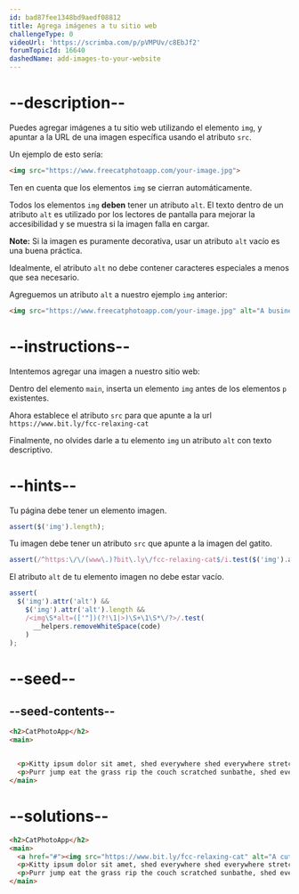 ```yaml
---
id: bad87fee1348bd9aedf08812
title: Agrega imágenes a tu sitio web
challengeType: 0
videoUrl: 'https://scrimba.com/p/pVMPUv/c8EbJf2'
forumTopicId: 16640
dashedName: add-images-to-your-website
---
```


# --description--

Puedes agregar imágenes a tu sitio web utilizando el elemento `img`, y apuntar a la URL de una imagen específica usando el atributo `src`.

Un ejemplo de esto sería:

```html
<img src="https://www.freecatphotoapp.com/your-image.jpg">
```

Ten en cuenta que los elementos `img` se cierran automáticamente.

Todos los elementos `img` **deben** tener un atributo `alt`. El texto dentro de un atributo `alt` es utilizado por los lectores de pantalla para mejorar la accesibilidad y se muestra si la imagen falla en cargar.

**Note:** Si la imagen es puramente decorativa, usar un atributo `alt` vacío es una buena práctica.

Idealmente, el atributo `alt` no debe contener caracteres especiales a menos que sea necesario.

Agreguemos un atributo `alt` a nuestro ejemplo `img` anterior:

```html
<img src="https://www.freecatphotoapp.com/your-image.jpg" alt="A business cat wearing a necktie.">
```

# --instructions--

Intentemos agregar una imagen a nuestro sitio web:

Dentro del elemento `main`, inserta un elemento `img` antes de los elementos `p` existentes.

Ahora establece el atributo `src` para que apunte a la url `https://www.bit.ly/fcc-relaxing-cat`

Finalmente, no olvides darle a tu elemento `img` un atributo `alt` con texto descriptivo.

# --hints--

Tu página debe tener un elemento imagen.

```js
assert($('img').length);
```

Tu imagen debe tener un atributo `src` que apunte a la imagen del gatito.

```js
assert(/^https:\/\/(www\.)?bit\.ly\/fcc-relaxing-cat$/i.test($('img').attr('src')));
```

El atributo `alt` de tu elemento imagen no debe estar vacío.

```js
assert(
  $('img').attr('alt') &&
    $('img').attr('alt').length &&
    /<img\S*alt=(['"])(?!\1|>)\S+\1\S*\/?>/.test(
      __helpers.removeWhiteSpace(code)
    )
);
```

# --seed--

## --seed-contents--

```html
<h2>CatPhotoApp</h2>
<main>


  <p>Kitty ipsum dolor sit amet, shed everywhere shed everywhere stretching attack your ankles chase the red dot, hairball run catnip eat the grass sniff.</p>
  <p>Purr jump eat the grass rip the couch scratched sunbathe, shed everywhere rip the couch sleep in the sink fluffy fur catnip scratched.</p>
</main>
```

# --solutions--

```html
<h2>CatPhotoApp</h2>
<main>
  <a href="#"><img src="https://www.bit.ly/fcc-relaxing-cat" alt="A cute orange cat lying on its back."></a>
  <p>Kitty ipsum dolor sit amet, shed everywhere shed everywhere stretching attack your ankles chase the red dot, hairball run catnip eat the grass sniff.</p>
  <p>Purr jump eat the grass rip the couch scratched sunbathe, shed everywhere rip the couch sleep in the sink fluffy fur catnip scratched.</p>
</main>
```
